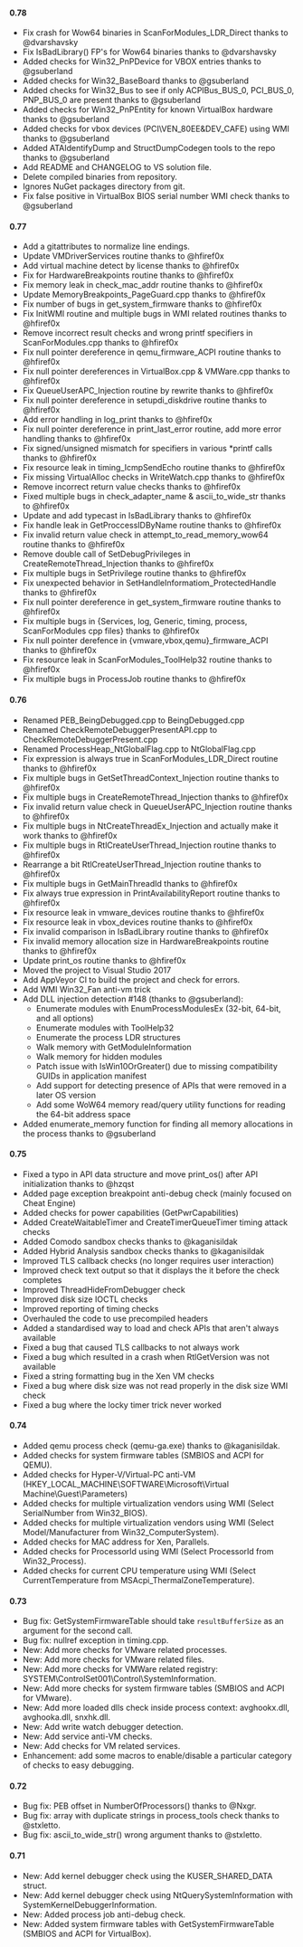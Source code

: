 #### 0.78
- Fix crash for Wow64 binaries in ScanForModules_LDR_Direct thanks to @dvarshavsky
- Fix IsBadLibrary() FP's for Wow64 binaries thanks to @dvarshavsky
- Added checks for Win32_PnPDevice for VBOX entries thanks to @gsuberland
- Added checks for Win32_BaseBoard thanks to @gsuberland
- Added checks for Win32_Bus to see if only ACPIBus_BUS_0, PCI_BUS_0, PNP_BUS_0 are present thanks to @gsuberland
- Added checks for Win32_PnPEntity for known VirtualBox hardware thanks to @gsuberland
- Added checks for vbox devices (PCI\\VEN_80EE&DEV_CAFE) using WMI thanks to @gsuberland
- Added ATAIdentifyDump and StructDumpCodegen tools to the repo thanks to @gsuberland
- Add README and CHANGELOG to VS solution file.
- Delete compiled binaries from repository.
- Ignores NuGet packages directory from git.
- Fix false positive in VirtualBox BIOS serial number WMI check thanks to @gsuberland


#### 0.77
- Add a gitattributes to normalize line endings.
- Update VMDriverServices routine thanks to @hfiref0x
- Add virtual machine detect by license thanks to @hfiref0x
- Fix for HardwareBreakpoints routine thanks to @hfiref0x
- Fix memory leak in check_mac_addr routine thanks to @hfiref0x
- Update MemoryBreakpoints_PageGuard.cpp thanks to @hfiref0x
- Fix number of bugs in get_system_firmware thanks to @hfiref0x
- Fix InitWMI routine and multiple bugs in WMI related routines thanks to @hfiref0x
- Remove incorrect result checks and wrong printf specifiers in ScanForModules.cpp thanks to @hfiref0x
- Fix null pointer dereference in qemu_firmware_ACPI routine thanks to @hfiref0x
- Fix null pointer dereferences in VirtualBox.cpp & VMWare.cpp thanks to @hfiref0x
- Fix QueueUserAPC_Injection routine by rewrite thanks to @hfiref0x
- Fix null pointer dereference in setupdi_diskdrive routine thanks to @hfiref0x
- Add error handling in log_print thanks to @hfiref0x
- Fix null pointer dereference in print_last_error routine, add more error handling thanks to @hfiref0x
- Fix signed/unsigned mismatch for specifiers in various *printf calls thanks to @hfiref0x
- Fix resource leak in timing_IcmpSendEcho routine thanks to @hfiref0x
- Fix missing VirtualAlloc checks in WriteWatch.cpp thanks to @hfiref0x
- Remove incorrect return value checks thanks to @hfiref0x
- Fixed multiple bugs in check_adapter_name & ascii_to_wide_str thanks to @hfiref0x
- Update and add typecast in IsBadLibrary thanks to @hfiref0x
- Fix handle leak in GetProccessIDByName routine thanks to @hfiref0x
- Fix invalid return value check in attempt_to_read_memory_wow64 routine thanks to @hfiref0x
- Remove double call of SetDebugPrivileges in CreateRemoteThread_Injection thanks to @hfiref0x
- Fix multiple bugs in SetPrivilege routine thanks to @hfiref0x
- Fix unexpected behavior in SetHandleInformatiom_ProtectedHandle thanks to @hfiref0x
- Fix null pointer dereference in get_system_firmware routine thanks to @hfiref0x
- Fix multiple bugs in {Services, log, Generic, timing, process, ScanForModules cpp files}  thanks to @hfiref0x
- Fix null pointer derefence in {vmware,vbox,qemu}_firmware_ACPI thanks to @hfiref0x
- Fix resource leak in ScanForModules_ToolHelp32 routine thanks to @hfiref0x
- Fix multiple bugs in ProcessJob routine thanks to @hfiref0x

#### 0.76
- Renamed PEB_BeingDebugged.cpp to BeingDebugged.cpp
- Renamed CheckRemoteDebuggerPresentAPI.cpp to CheckRemoteDebuggerPresent.cpp
- Renamed ProcessHeap_NtGlobalFlag.cpp to NtGlobalFlag.cpp
- Fix expression is always true in ScanForModules_LDR_Direct routine thanks to @hfiref0x
- Fix multiple bugs in GetSetThreadContext_Injection routine thanks to @hfiref0x
- Fix multiple bugs in CreateRemoteThread_Injection thanks to @hfiref0x
- Fix invalid return value check in QueueUserAPC_Injection routine thanks to @hfiref0x
- Fix multiple bugs in NtCreateThreadEx_Injection and actually make it work thanks to @hfiref0x
- Fix multiple bugs in RtlCreateUserThread_Injection routine thanks to @hfiref0x
- Rearrange a bit RtlCreateUserThread_Injection routine thanks to @hfiref0x
- Fix multiple bugs in GetMainThreadId thanks to @hfiref0x
- Fix always true expression in PrintAvailabilityReport routine thanks to @hfiref0x
- Fix resource leak in vmware_devices routine thanks to @hfiref0x
- Fix resource leak in vbox_devices routine thanks to @hfiref0x
- Fix invalid comparison in IsBadLibrary routine thanks to @hfiref0x
- Fix invalid memory allocation size in HardwareBreakpoints routine thanks to @hfiref0x
- Update print_os routine thanks to @hfiref0x
- Moved the project to Visual Studio 2017
- Add AppVeyor CI to build the project and check for errors.
- Add WMI Win32_Fan anti-vm trick
- Add DLL injection detection #148 (thanks to @gsuberland):
    - Enumerate modules with EnumProcessModulesEx (32-bit, 64-bit, and all options)
    - Enumerate modules with ToolHelp32
    - Enumerate the process LDR structures
    - Walk memory with GetModuleInformation
    - Walk memory for hidden modules
    - Patch issue with IsWin10OrGreater() due to missing compatibility GUIDs in application manifest
    - Add support for detecting presence of APIs that were removed in a later OS version
    - Add some WoW64 memory read/query utility functions for reading the 64-bit address space
- Added enumerate_memory function for finding all memory allocations in the process thanks to @gsuberland

#### 0.75
- Fixed a typo in API data structure and move print_os() after API initialization thanks to @hzqst
- Added page exception breakpoint anti-debug check (mainly focused on Cheat Engine)
- Added checks for power capabilities (GetPwrCapabilities)
- Added CreateWaitableTimer and CreateTimerQueueTimer timing attack checks
- Added Comodo sandbox checks thanks to @kaganisildak
- Added Hybrid Analysis sandbox checks thanks to @kaganisildak
- Improved TLS callback checks (no longer requires user interaction)
- Improved check text output so that it displays the it before the check completes
- Improved ThreadHideFromDebugger check
- Improved disk size IOCTL checks
- Improved reporting of timing checks
- Overhauled the code to use precompiled headers
- Added a standardised way to load and check APIs that aren't always available
- Fixed a bug that caused TLS callbacks to not always work
- Fixed a bug which resulted in a crash when RtlGetVersion was not available
- Fixed a string formatting bug in the Xen VM checks
- Fixed a bug where disk size was not read properly in the disk size WMI check
- Fixed a bug where the locky timer trick never worked

#### 0.74
- Added qemu process check (qemu-ga.exe) thanks to @kaganisildak.
- Added checks for system firmware tables (SMBIOS and ACPI for QEMU).
- Added checks for Hyper-V/Virtual-PC anti-VM (HKEY_LOCAL_MACHINE\SOFTWARE\Microsoft\Virtual Machine\Guest\Parameters)
- Added checks for multiple virtualization vendors using WMI (Select SerialNumber from Win32_BIOS).
- Added checks for multiple virtualization vendors using WMI (Select Model/Manufacturer from Win32_ComputerSystem).
- Added checks for MAC address for Xen, Parallels.
- Added checks for ProcessorId using WMI (Select ProcessorId from Win32_Process).
- Added checks for current CPU temperature using WMI (Select CurrentTemperature from MSAcpi_ThermalZoneTemperature).

#### 0.73
- Bug fix: GetSystemFirmwareTable should take `resultBufferSize` as an argument for the second call.
- Bug fix: nullref exception in timing.cpp.
- New: Add more checks for VMware related processes.
- New: Add more checks for VMware related files.
- New: Add more checks for VMWare related registry: SYSTEM\\ControlSet001\\Control\\SystemInformation.
- New: Add more checks for system firmware tables (SMBIOS and ACPI for VMware).
- New: Add more loaded dlls check inside process context:  avghookx.dll, avghooka.dll, snxhk.dll.
- New: Add write watch debugger detection.
- New: Add service anti-VM checks.
- New: Add checks for VM related services.
- Enhancement: add some macros to enable/disable a particular category of checks to easy debugging.

#### 0.72
- Bug fix: PEB offset in NumberOfProcessors() thanks to @Nxgr.
- Bug fix: array with duplicate strings in process_tools check thanks to @stxletto.
- Bug fix: ascii_to_wide_str() wrong argument thanks to @stxletto.

#### 0.71
- New: Add kernel debugger check using the KUSER_SHARED_DATA struct.
- New: Add kernel debugger check using NtQuerySystemInformation with SystemKernelDebuggerInformation.
- New: Added process job anti-debug check.
- New: Added system firmware tables with GetSystemFirmwareTable (SMBIOS and ACPI for VirtualBox).
